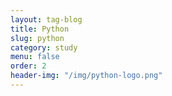 ```yaml
---
layout: tag-blog
title: Python
slug: python
category: study
menu: false
order: 2
header-img: "/img/python-logo.png"
---
```

